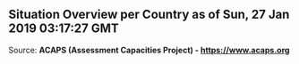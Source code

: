 ## Situation Overview per Country as of Sun, 27 Jan 2019 03:17:27 GMT

Source: **ACAPS (Assessment Capacities Project) - https://www.acaps.org**